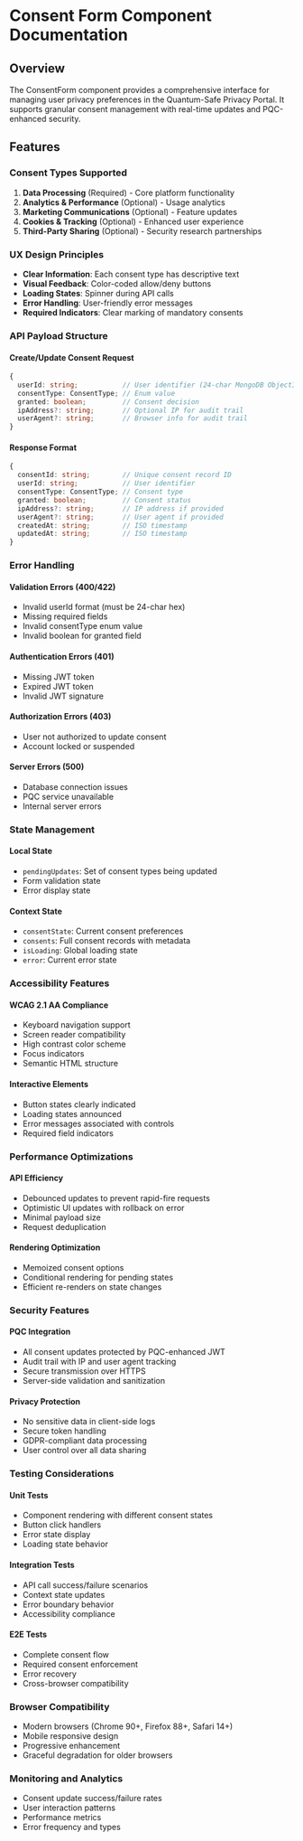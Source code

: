 # Consent Form Component Documentation

## Overview
The ConsentForm component provides a comprehensive interface for managing user privacy preferences in the Quantum-Safe Privacy Portal. It supports granular consent management with real-time updates and PQC-enhanced security.

## Features

### Consent Types Supported
1. **Data Processing** (Required) - Core platform functionality
2. **Analytics & Performance** (Optional) - Usage analytics
3. **Marketing Communications** (Optional) - Feature updates
4. **Cookies & Tracking** (Optional) - Enhanced user experience
5. **Third-Party Sharing** (Optional) - Security research partnerships

### UX Design Principles
- **Clear Information**: Each consent type has descriptive text
- **Visual Feedback**: Color-coded allow/deny buttons
- **Loading States**: Spinner during API calls
- **Error Handling**: User-friendly error messages
- **Required Indicators**: Clear marking of mandatory consents

### API Payload Structure

#### Create/Update Consent Request
```typescript
{
  userId: string;           // User identifier (24-char MongoDB ObjectId)
  consentType: ConsentType; // Enum value
  granted: boolean;         // Consent decision
  ipAddress?: string;       // Optional IP for audit trail
  userAgent?: string;       // Browser info for audit trail
}
```

#### Response Format
```typescript
{
  consentId: string;        // Unique consent record ID
  userId: string;           // User identifier
  consentType: ConsentType; // Consent type
  granted: boolean;         // Consent status
  ipAddress?: string;       // IP address if provided
  userAgent?: string;       // User agent if provided
  createdAt: string;        // ISO timestamp
  updatedAt: string;        // ISO timestamp
}
```

### Error Handling

#### Validation Errors (400/422)
- Invalid userId format (must be 24-char hex)
- Missing required fields
- Invalid consentType enum value
- Invalid boolean for granted field

#### Authentication Errors (401)
- Missing JWT token
- Expired JWT token
- Invalid JWT signature

#### Authorization Errors (403)
- User not authorized to update consent
- Account locked or suspended

#### Server Errors (500)
- Database connection issues
- PQC service unavailable
- Internal server errors

### State Management

#### Local State
- `pendingUpdates`: Set of consent types being updated
- Form validation state
- Error display state

#### Context State
- `consentState`: Current consent preferences
- `consents`: Full consent records with metadata
- `isLoading`: Global loading state
- `error`: Current error state

### Accessibility Features

#### WCAG 2.1 AA Compliance
- Keyboard navigation support
- Screen reader compatibility
- High contrast color scheme
- Focus indicators
- Semantic HTML structure

#### Interactive Elements
- Button states clearly indicated
- Loading states announced
- Error messages associated with controls
- Required field indicators

### Performance Optimizations

#### API Efficiency
- Debounced updates to prevent rapid-fire requests
- Optimistic UI updates with rollback on error
- Minimal payload size
- Request deduplication

#### Rendering Optimization
- Memoized consent options
- Conditional rendering for pending states
- Efficient re-renders on state changes

### Security Features

#### PQC Integration
- All consent updates protected by PQC-enhanced JWT
- Audit trail with IP and user agent tracking
- Secure transmission over HTTPS
- Server-side validation and sanitization

#### Privacy Protection
- No sensitive data in client-side logs
- Secure token handling
- GDPR-compliant data processing
- User control over all data sharing

### Testing Considerations

#### Unit Tests
- Component rendering with different consent states
- Button click handlers
- Error state display
- Loading state behavior

#### Integration Tests
- API call success/failure scenarios
- Context state updates
- Error boundary behavior
- Accessibility compliance

#### E2E Tests
- Complete consent flow
- Required consent enforcement
- Error recovery
- Cross-browser compatibility

### Browser Compatibility
- Modern browsers (Chrome 90+, Firefox 88+, Safari 14+)
- Mobile responsive design
- Progressive enhancement
- Graceful degradation for older browsers

### Monitoring and Analytics
- Consent update success/failure rates
- User interaction patterns
- Performance metrics
- Error frequency and types
